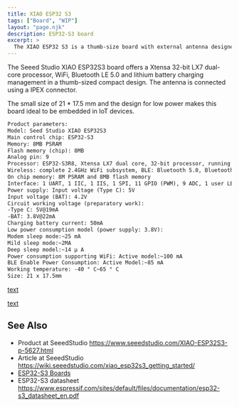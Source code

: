 ```yaml
---
title: XIAO ESP32 S3
tags: ["Board", "WIP"]
layout: "page.njk"
description: ESP32-S3 board
excerpt: >
  The XIAO ESP32 S3 is a thumb-size board with external antenna designed for low power consumption.
---
```


The Seeed Studio XIAO ESP32S3 board offers a Xtensa 32-bit LX7 dual-core processor, WiFi, Bluetooth LE 5.0
and lithium battery charging management in a thumb-sized compact design.
The antenna is connected using a IPEX connector.  

The small size of 21 * 17.5 mm and the design for low power makes this board ideal to be embedded in IoT devices.

```txt
Product parameters:
Model: Seed Studio XIAO ESP32S3
Main control chip: ESP32-S3
Memory: 8MB PSRAM
Flash memory (chip): 8MB
Analog pin: 9
Processor: ESP32-S3R8, Xtensa LX7 dual core, 32-bit processor, running up to 240 MHz
Wireless: complete 2.4GHz WiFi subsystem, BLE: Bluetooth 5.0, Bluetooth mesh
On chip memory: 8M PSRAM and 8MB flash memory
Interface: 1 UART, 1 IIC, 1 IIS, 1 SPI, 11 GPIO (PWM), 9 ADC, 1 user LED, 1 charging LED, 1 reset button, 1 start button
Power supply: Input voltage (Type C): 5V
Input voltage (BAT): 4.2V
Circuit working voltage (preparatory work):
-Type C: 5V@19mA
-BAT: 3.8V@22mA
Charging battery current: 50mA
Low power consumption model (power supply: 3.8V):
Modem sleep mode:~25 mA
Mild sleep mode:~2MA
Deep sleep model:~14 μ A
Power consumption supporting WiFi: Active model:~100 mA
BLE Enable Power Consumption: Active Model:~85 mA
Working temperature: -40 ° C~65 ° C
Size: 21 x 17.5mm


```

[text](https://github.com/limengdu/SeeedStudio-XIAO-ESP32S3-Sense-camera)

[text](https://www.hackster.io/pradeeplogu0/getting-started-with-xiao-esp32-s3-sense-ad12a0)


## See Also

* Product at SeeedStudio <https://www.seeedstudio.com/XIAO-ESP32S3-p-5627.html>
* Article at SeeedStudio <https://wiki.seeedstudio.com/xiao_esp32s3_getting_started/>
* [ESP32-S3 Boards](/boards/esp32s3/index.md)
* ESP32-S3 datasheet <https://www.espressif.com/sites/default/files/documentation/esp32-s3_datasheet_en.pdf>
